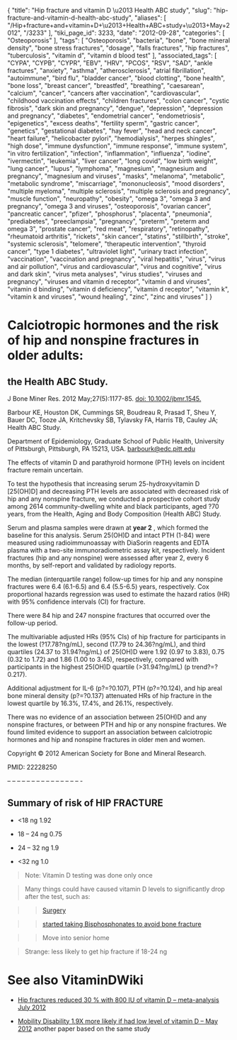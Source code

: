 {
    "title": "Hip fracture and vitamin D \u2013 Health ABC study",
    "slug": "hip-fracture-and-vitamin-d-health-abc-study",
    "aliases": [
        "/Hip+fracture+and+vitamin+D+\u2013+Health+ABC+study+\u2013+May+2012",
        "/3233"
    ],
    "tiki_page_id": 3233,
    "date": "2012-09-28",
    "categories": [
        "Osteoporosis"
    ],
    "tags": [
        "Osteoporosis",
        "bacteria",
        "bone",
        "bone mineral density",
        "bone stress fractures",
        "dosage",
        "falls fractures",
        "hip fractures",
        "tuberculosis",
        "vitamin d",
        "vitamin d blood test"
    ],
    "associated_tags": [
        "CYPA",
        "CYPB",
        "CYPR",
        "EBV",
        "HRV",
        "PCOS",
        "RSV",
        "SAD",
        "ankle fractures",
        "anxiety",
        "asthma",
        "atherosclerosis",
        "atrial fibrillation",
        "autoimmune",
        "bird flu",
        "bladder cancer",
        "blood clotting",
        "bone health",
        "bone loss",
        "breast cancer",
        "breastfed",
        "breathing",
        "caesarean",
        "calcium",
        "cancer",
        "cancers after vaccination",
        "cardiovascular",
        "childhood vaccination effects",
        "children fractures",
        "colon cancer",
        "cystic fibrosis",
        "dark skin and pregnancy",
        "dengue",
        "depression",
        "depression and pregnancy",
        "diabetes",
        "endometrial cancer",
        "endometriosis",
        "epigenetics",
        "excess deaths",
        "fertility sperm",
        "gastric cancer",
        "genetics",
        "gestational diabetes",
        "hay fever",
        "head and neck cancer",
        "heart failure",
        "helicobacter pylori",
        "hemodialysis",
        "herpes shingles",
        "high dose",
        "immune dysfunction",
        "immune response",
        "immune system",
        "in vitro fertilization",
        "infection",
        "inflammation",
        "influenza",
        "iodine",
        "ivermectin",
        "leukemia",
        "liver cancer",
        "long covid",
        "low birth weight",
        "lung cancer",
        "lupus",
        "lymphoma",
        "magnesium",
        "magnesium and pregnancy",
        "magnesium and viruses",
        "masks",
        "melanoma",
        "metabolic",
        "metabolic syndrome",
        "miscarriage",
        "mononucleosis",
        "mood disorders",
        "multiple myeloma",
        "multiple sclerosis",
        "multiple sclerosis and pregnancy",
        "muscle function",
        "neuropathy",
        "obesity",
        "omega 3",
        "omega 3 and pregnancy",
        "omega 3 and viruses",
        "osteoporosis",
        "ovarian cancer",
        "pancreatic cancer",
        "pfizer",
        "phosphorus",
        "placenta",
        "pneumonia",
        "prediabetes",
        "preeclampsia",
        "pregnancy",
        "preterm",
        "preterm and omega 3",
        "prostate cancer",
        "red meat",
        "respiratory",
        "retinopathy",
        "rheumatoid arthritis",
        "rickets",
        "skin cancer",
        "statins",
        "stillbirth",
        "stroke",
        "systemic sclerosis",
        "telomere",
        "therapeutic intervention",
        "thyroid cancer",
        "type 1 diabetes",
        "ultraviolet light",
        "urinary tract infection",
        "vaccination",
        "vaccination and pregnancy",
        "viral hepatitis",
        "virus",
        "virus and air pollution",
        "virus and cardiovascular",
        "virus and cognitive",
        "virus and dark skin",
        "virus meta analyses",
        "virus studies",
        "viruses and pregnancy",
        "viruses and vitamin d receptor",
        "vitamin d and viruses",
        "vitamin d binding",
        "vitamin d deficiency",
        "vitamin d receptor",
        "vitamin k",
        "vitamin k and viruses",
        "wound healing",
        "zinc",
        "zinc and viruses"
    ]
}


# Calciotropic hormones and the risk of hip and nonspine fractures in older adults:

## the Health ABC Study.

J Bone Miner Res. 2012 May;27(5):1177-85. [doi: 10.1002/jbmr.1545.](https://doi.org/10.1002/jbmr.1545.)

Barbour KE, Houston DK, Cummings SR, Boudreau R, Prasad T, Sheu Y, Bauer DC, Tooze JA, Kritchevsky SB, Tylavsky FA, Harris TB, Cauley JA; Health ABC Study.

Department of Epidemiology, Graduate School of Public Health, University of Pittsburgh, Pittsburgh, PA 15213, USA. barbourk@edc.pitt.edu

The effects of vitamin D and parathyroid hormone (PTH) levels on incident fracture remain uncertain. 

To test the hypothesis that increasing serum 25-hydroxyvitamin D <span>[25(OH)D]</span> and decreasing PTH levels are associated with decreased risk of hip and any nonspine fracture, we conducted a prospective cohort study among 2614 community-dwelling white and black participants, aged ?70 years, from the Health, Aging and Body Composition (Health ABC) Study. 

Serum and plasma samples were drawn at  **year 2** , which formed the baseline for this analysis. Serum 25(OH)D and intact PTH (1-84) were measured using radioimmunoassay with DiaSorin reagents and EDTA plasma with a two-site immunoradiometric assay kit, respectively. Incident fractures (hip and any nonspine) were assessed after year 2, every 6 months, by self-report and validated by radiology reports. 

The median (interquartile range) follow-up times for hip and any nonspine fractures were 6.4 (6.1-6.5) and 6.4 (5.5-6.5) years, respectively. Cox proportional hazards regression was used to estimate the hazard ratios (HR) with 95% confidence intervals (CI) for fracture. 

There were 84 hip and 247 nonspine fractures that occurred over the follow-up period. 

The multivariable adjusted HRs (95% CIs) of hip fracture for participants in the lowest (?17.78?ng/mL), second (17.79 to 24.36?ng/mL), and third quartiles (24.37 to 31.94?ng/mL) of 25(OH)D were 1.92 (0.97 to 3.83), 0.75 (0.32 to 1.72) and 1.86 (1.00 to 3.45), respectively, compared with participants in the highest 25(OH)D quartile (>31.94?ng/mL) (p trend?=?0.217). 

Additional adjustment for IL-6 (p?=?0.107), PTH (p?=?0.124), and hip areal bone mineral density (p?=?0.137) attenuated HRs of hip fracture in the lowest quartile by 16.3%, 17.4%, and 26.1%, respectively. 

There was no evidence of an association between 25(OH)D and any nonspine fractures, or between PTH and hip or any nonspine fractures. We found limited evidence to support an association between calciotropic hormones and hip and nonspine fractures in older men and women.

Copyright © 2012 American Society for Bone and Mineral Research.

PMID: 22228250

– – – – – – – – – – – – – – – -

## Summary of risk of HIP FRACTURE

* <18 ng 1.92

* 18 – 24 ng 0.75

* 24 – 32 ng 1.9

* <32 ng 1.0

> Note: Vitamin D testing was done only once

> Many things could have caused vitamin D levels to significantly drop after the test, such as:

> > [Surgery](https://www.VitaminDWiki.com/tiki-browse_categories.php?parentId=64&sort_mode=created_desc%20)

> > [started taking Bisphosphonates to avoid bone fracture](/tags/started-taking-bisphosphonates-to-avoid-bone-fracture.html)

> > Move into senior home

> Strange: less likely to get hip fracture if 18-24 ng

# See also VitaminDWiki

* [Hip fractures reduced 30 % with 800 IU of vitamin D – meta-analysis July 2012](/posts/hip-fractures-reduced-30-percent-with-800-iu-of-vitamin-d-meta-analysis)

* [Mobility Disability 1.9X more likely if had low level of vitamin D – May 2012](/tags/mobility-disability-19x-more-likely-if-had-low-level-of-vitamin-d-may-2012.html) another paper based on the same study